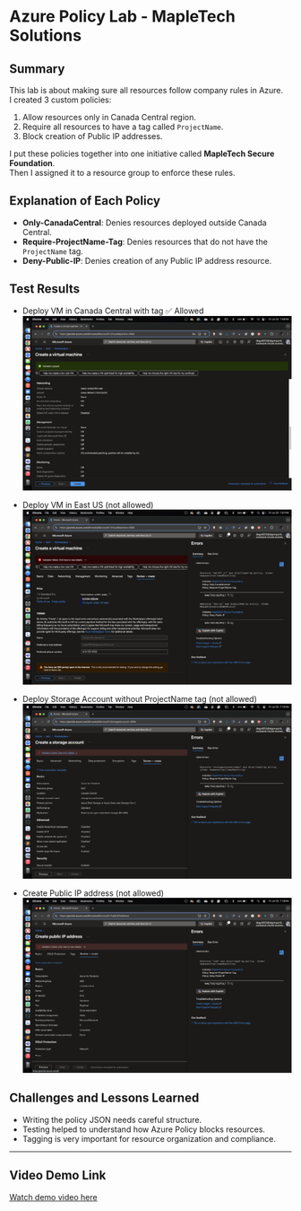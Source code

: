 <!-- 

repo link:
https://github.com/degu0055/25S_CST8919_Lab_3 

-->

# Azure Policy Lab - MapleTech Solutions

## Summary

This lab is about making sure all resources follow company rules in Azure.  
I created 3 custom policies:  
1. Allow resources only in Canada Central region.  
2. Require all resources to have a tag called `ProjectName`.  
3. Block creation of Public IP addresses.  

I put these policies together into one initiative called **MapleTech Secure Foundation**.  
Then I assigned it to a resource group to enforce these rules.

## Explanation of Each Policy

- **Only-CanadaCentral**: Denies resources deployed outside Canada Central.  
- **Require-ProjectName-Tag**: Denies resources that do not have the `ProjectName` tag.  
- **Deny-Public-IP**: Denies creation of any Public IP address resource.

## Test Results

- Deploy VM in Canada Central with tag ✅ Allowed  
  ![VM Deployment Allowed](screenshots/0-vm-allowed.png)

- Deploy VM in East US (not allowed)  
  ![VM Deployment Denied](screenshots/1%20-%20vm.png)

- Deploy Storage Account without ProjectName tag (not allowed)  
  ![Storage Account Denied](screenshots/2%20-%20storageaccount.png)

- Create Public IP address (not allowed)  
  ![Public IP Denied](screenshots/3%20-%20public%20ip%20address.png)

## Challenges and Lessons Learned

- Writing the policy JSON needs careful structure.  
- Testing helped to understand how Azure Policy blocks resources.  
- Tagging is very important for resource organization and compliance.  

---

## Video Demo Link

[Watch demo video here](https://drive.google.com/file/d/1kxDkAfY7eWZaQWFo6dRnWVjJKO5uUXaj/view?usp=sharing)
